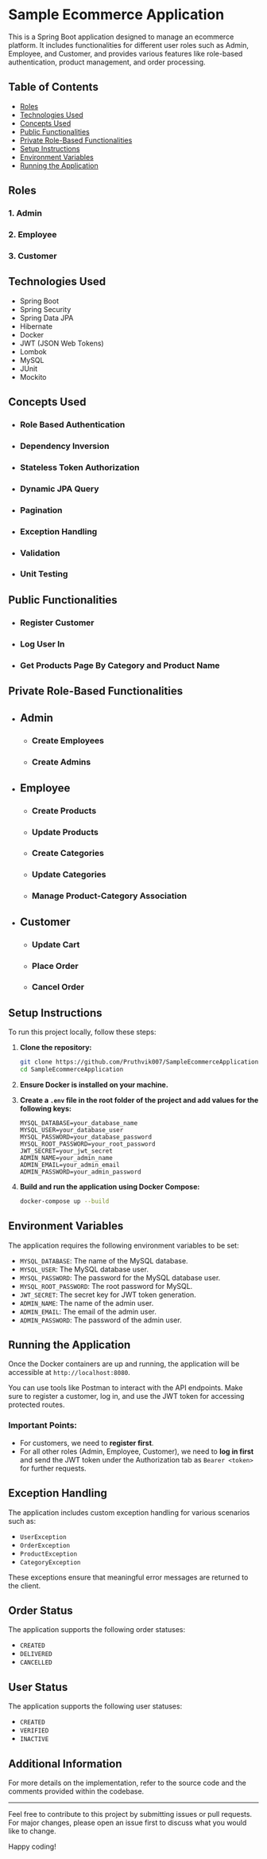 # **Sample Ecommerce Application**

This is a Spring Boot application designed to manage an ecommerce platform. It includes functionalities for different user roles such as Admin, Employee, and Customer, and provides various features like role-based authentication, product management, and order processing.

## Table of Contents

- [Roles](#roles)
- [Technologies Used](#technologies-used)
- [Concepts Used](#concepts-used)
- [Public Functionalities](#public-functionalities)
- [Private Role-Based Functionalities](#private-role-based-functionalities)
- [Setup Instructions](#setup-instructions)
- [Environment Variables](#environment-variables)
- [Running the Application](#running-the-application)

## Roles

### 1. Admin
### 2. Employee
### 3. Customer

## Technologies Used

- Spring Boot
- Spring Security
- Spring Data JPA
- Hibernate
- Docker
- JWT (JSON Web Tokens)
- Lombok
- MySQL
- JUnit
- Mockito

## Concepts Used

* ### Role Based Authentication
* ### Dependency Inversion
* ### Stateless Token Authorization
* ### Dynamic JPA Query
* ### Pagination
* ### Exception Handling
* ### Validation
* ### Unit Testing

## Public Functionalities

* ### Register Customer
* ### Log User In
* ### Get Products Page By Category and Product Name

## Private Role-Based Functionalities

* ## Admin
    * ### Create Employees
    * ### Create Admins
* ## Employee
    * ### Create Products
    * ### Update Products
    * ### Create Categories
    * ### Update Categories
    * ### Manage Product-Category Association
* ## Customer
    * ### Update Cart
    * ### Place Order
    * ### Cancel Order

## Setup Instructions

To run this project locally, follow these steps:

1. **Clone the repository:**
    ```bash
    git clone https://github.com/Pruthvik007/SampleEcommerceApplication.git
    cd SampleEcommerceApplication
    ```

2. **Ensure Docker is installed on your machine.**

3. **Create a `.env` file in the root folder of the project and add values for the following keys:**

    ```plaintext
    MYSQL_DATABASE=your_database_name
    MYSQL_USER=your_database_user
    MYSQL_PASSWORD=your_database_password
    MYSQL_ROOT_PASSWORD=your_root_password
    JWT_SECRET=your_jwt_secret
    ADMIN_NAME=your_admin_name
    ADMIN_EMAIL=your_admin_email
    ADMIN_PASSWORD=your_admin_password
    ```

4. **Build and run the application using Docker Compose:**
    ```bash
    docker-compose up --build
    ```

## Environment Variables

The application requires the following environment variables to be set:

- `MYSQL_DATABASE`: The name of the MySQL database.
- `MYSQL_USER`: The MySQL database user.
- `MYSQL_PASSWORD`: The password for the MySQL database user.
- `MYSQL_ROOT_PASSWORD`: The root password for MySQL.
- `JWT_SECRET`: The secret key for JWT token generation.
- `ADMIN_NAME`: The name of the admin user.
- `ADMIN_EMAIL`: The email of the admin user.
- `ADMIN_PASSWORD`: The password of the admin user.

## Running the Application

Once the Docker containers are up and running, the application will be accessible at `http://localhost:8080`.

You can use tools like Postman to interact with the API endpoints. Make sure to register a customer, log in, and use the JWT token for accessing protected routes.

### Important Points:
- For customers, we need to **register first**.
- For all other roles (Admin, Employee, Customer), we need to **log in first** and send the JWT token under the Authorization tab as `Bearer <token>` for further requests.

## Exception Handling

The application includes custom exception handling for various scenarios such as:

- `UserException`
- `OrderException`
- `ProductException`
- `CategoryException`

These exceptions ensure that meaningful error messages are returned to the client.

## Order Status

The application supports the following order statuses:

- `CREATED`
- `DELIVERED`
- `CANCELLED`

## User Status

The application supports the following user statuses:

- `CREATED`
- `VERIFIED`
- `INACTIVE`

## Additional Information

For more details on the implementation, refer to the source code and the comments provided within the codebase.

---

Feel free to contribute to this project by submitting issues or pull requests. For major changes, please open an issue first to discuss what you would like to change.

Happy coding!
